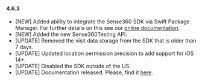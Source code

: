 #### 4.6.3

* [NEW] Added ability to integrate the Sense360 SDK via Swift Package Manager. For further details on this see our [online documentation](https://docs.medallia.com/en/?resourceId=sense360-ios-adding-spm).
* [NEW] Added the new Sense360Testing API.
* [UPDATE] Removed the visit data storage from the SDK that is older than 7 days.
* [UPDATE] Updated location permission precision to add support for iOS 14+.
* [UPDATE] Disabled the SDK outside of the US.
* [UPDATE] Documentation released. Please, find it [here](https://docs.medallia.com/en/?resourceId=sense360-ios-getting-started).

